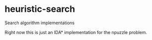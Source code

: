 # heuristic-search
Search algorithm implementations

Right now this is just an IDA* implementation for the npuzzle problem.